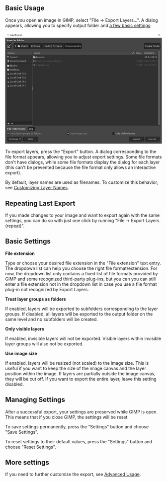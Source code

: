 Basic Usage
-----------

Once you open an image in GIMP, select "File → Export Layers...". A dialog
appears, allowing you to specify output folder and
[a few basic settings](#basic-settings):

![Dialog for basic usage of Export Layers](../images/screenshot_dialog_basic_usage.png)

To export layers, press the "Export" button. A dialog corresponding to the file
format appears, allowing you to adjust export settings. Some file formats don't
have dialogs, while some file formats display the dialog for each layer (this
can't be prevented because the file format only allows an interactive export).

By default, layer names are used as filenames. To customize this behavior, see
[Customizing Layer Names](Advanced-Usage.md#customizing-layer-names).


Repeating Last Export
---------------------

If you made changes to your image and want to export again with the same
settings, you can do so with just one click by running
"File → Export Layers (repeat)".


Basic Settings
--------------

**File extension**

Type or choose your desired file extension in the "File extension" text entry.
The dropdown list can help you choose the right file format/extension. For now,
the dropdown list only contains a fixed list of file formats provided by GIMP
and some recognized third-party plug-ins, but you can you can still enter a file
extension not in the dropdown list in case you use a file format plug-in not
recognized by Export Layers.

**Treat layer groups as folders**

If enabled, layers will be exported to subfolders corresponding to the layer
groups. If disabled, all layers will be exported to the output folder on the
same level and no subfolders will be created.

**Only visible layers**

If enabled, invisible layers will not be exported. Visible layers within
invisible layer groups will also not be exported.

**Use image size**

If enabled, layers will be resized (not scaled) to the image size. This is
useful if you want to keep the size of the image canvas and the layer position
within the image. If layers are partially outside the image canvas,
they will be cut off. If you want to export the entire layer,
leave this setting disabled.


Managing Settings
-----------------

After a successful export, your settings are preserved while GIMP is open. This
means that if you close GIMP, the settings will be reset.

To save settings permanently, press the "Settings" button and choose
"Save Settings".

To reset settings to their default values, press the "Settings" button and
choose "Reset Settings".


More settings
-------------

If you need to further customize the export, see
[Advanced Usage](Advanced-Usage.md).
